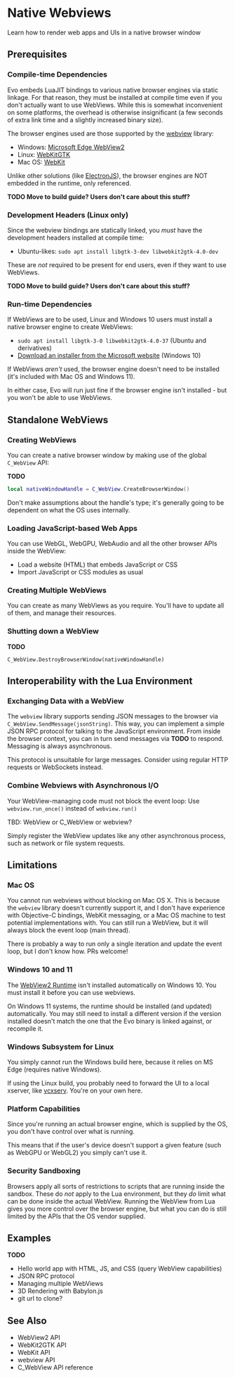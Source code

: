 # Native Webviews

Learn how to render web apps and UIs in a native browser window

## Prerequisites

### Compile-time Dependencies

Evo embeds LuaJIT bindings to various native browser engines via static linkage. For that reason, they must be installed at compile time even if you don't actually want to use WebViews. While this is somewhat inconvenient on some platforms, the overhead is otherwise insignificant (a few seconds of extra link time and a slightly increased binary size).

The browser engines used are those supported by the [webview](https://github.com/webview/webview) library:

* Windows: [Microsoft Edge WebView2](https://developer.microsoft.com/en-us/microsoft-edge/webview2)
* Linux: [WebKitGTK](https://webkitgtk.org)
* Mac OS: [WebKit](https://developer.apple.com/documentation/webkit)

Unlike other solutions (like [ElectronJS](https://www.electronjs.org)), the browser engines are NOT embedded in the runtime, only referenced.

**TODO Move to build guide? Users don't care about this stuff?**

### Development Headers (Linux only)

Since the webview bindings are statically linked, you *must* have the development headers installed at compile time:

* Ubuntu-likes: `sudo apt install libgtk-3-dev libwebkit2gtk-4.0-dev`

These are *not* required to be present for end users, even if they want to use WebViews.

**TODO Move to build guide? Users don't care about this stuff?**

### Run-time Dependencies

If WebViews are to be used, Linux and Windows 10 users must install a native browser engine to create WebViews:

* `sudo apt install libgtk-3-0 libwebkit2gtk-4.0-37` (Ubuntu and derivatives)
* [Download an installer from the Microsoft website](https://developer.microsoft.com/en-us/microsoft-edge/webview2/#download-section) (Windows 10)

If WebViews *aren't* used, the browser engine doesn't need to be installed (it's included with Mac OS and Windows 11).

In either case, Evo will run just fine if the browser engine isn't installed - but you won't be able to use WebViews.

## Standalone WebViews

### Creating WebViews

You can create a native browser window by making use of the global `C_WebView` API:

**TODO**

```lua
local nativeWindowHandle = C_WebView.CreateBrowserWindow()
```

Don't make assumptions about the handle's type; it's generally going to be dependent on what the OS uses internally.

### Loading JavaScript-based Web Apps

You can use WebGL, WebGPU, WebAudio and all the other browser APIs inside the WebView:

* Load a website (HTML) that embeds JavaScript or CSS
* Import JavaScript or CSS modules as usual

### Creating Multiple WebViews

You can create as many WebViews as you require. You'll have to update all of them, and manage their resources.

### Shutting down a WebView

**TODO**

`C_WebView.DestroyBrowserWindow(nativeWindowHandle)`

## Interoperability with the Lua Environment

### Exchanging Data with a WebView

The `webview` library supports sending JSON messages to the browser via `C_WebView.SendMessage(jsonString)`. This way, you can implement a simple JSON RPC protocol for talking to the JavaScript environment.
From inside the browser context, you can in turn send messages via **TODO** to respond. Messaging is always asynchronous.

This protocol is unsuitable for large messages. Consider using regular HTTP requests or WebSockets instead.

### Combine Webviews with Asynchronous I/O

Your WebView-managing code must not block the event loop: Use ``webview.run_once()`` instead of ``webview.run()``

TBD: WebView or C_WebView or webview?

Simply register the WebView updates like any other asynchronous process, such as network or file system requests.

## Limitations

### Mac OS

You cannot run webviews without blocking on Mac OS X. This is because the `webview` library doesn't currently support it, and I don't have experience with Objective-C bindings, WebKit messaging, or a Mac OS machine to test potential implementations with. You can still run a WebView, but it will always block the event loop (main thread).

There is probably a way to run only a single iteration and update the event loop, but I don't know how. PRs welcome!

### Windows 10 and 11

The [WebView2 Runtime](https://developer.microsoft.com/en-us/microsoft-edge/webview2/#download-section) isn't installed automatically on Windows 10. You must install it before you can use webviews.

On Windows 11 systems, the runtime should be installed (and updated) automatically. You may still need to install a different version if the version installed doesn't match the one that the Evo binary is linked against, or recompile it.

### Windows Subsystem for Linux

You simply cannot run the Windows build here, because it relies on MS Edge (requires native Windows).

If using the Linux build, you probably need to forward the UI to a local xserver, like [vcxserv](https://sourceforge.net/projects/vcxsrv/). You're on your own here.

### Platform Capabilities

Since you're running an actual browser engine, which is supplied by the OS, you don't have control over what is running.

This means that if the user's device doesn't support a given feature (such as WebGPU or WebGL2) you simply can't use it.

### Security Sandboxing

Browsers apply all sorts of restrictions to scripts that are running inside the sandbox. These do *not* apply to the Lua environment, but they *do* limit what can be done inside the actual WebView. Running the WebView from Lua gives you more control over the browser engine, but what you can do is still limited by the APIs that the OS vendor supplied.

## Examples

**TODO**

* Hello world app with HTML, JS, and CSS (query WebView capabilities)
* JSON RPC protocol
* Managing multiple WebViews
* 3D Rendering with Babylon.js
* git url to clone?

## See Also

* WebView2 API
* WebKit2GTK API
* WebKit API
* webview API
* C_WebView API reference

